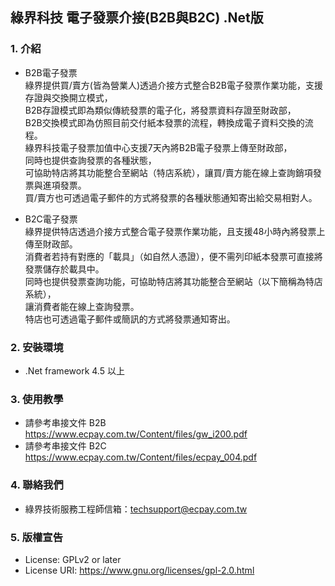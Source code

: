 ## 綠界科技 電子發票介接(B2B與B2C) .Net版

### 1. 介紹

* B2B電子發票<br />
    綠界提供買/賣方(皆為營業人)透過介接方式整合B2B電子發票作業功能，支援存證與交換開立模式，<br />
    B2B存證模式即為類似傳統發票的電子化，將發票資料存證至財政部，<br />
	B2B交換模式即為仿照目前交付紙本發票的流程，轉換成電子資料交換的流程。<br />
	綠界科技電子發票加值中心支援7天內將B2B電子發票上傳至財政部，<br />
    同時也提供查詢發票的各種狀態，<br />
	可協助特店將其功能整合至網站（特店系統），讓買/賣方能在線上查詢銷項發票與進項發票。<br />
	買/賣方也可透過電子郵件的方式將發票的各種狀態通知寄出給交易相對人。


* B2C電子發票<br />
    綠界提供特店透過介接方式整合電子發票作業功能，且支援48小時內將發票上傳至財政部。<br />
    消費者若持有對應的「載具」（如自然人憑證），便不需列印紙本發票可直接將發票儲存於載具中。<br />
    同時也提供發票查詢功能，可協助特店將其功能整合至網站（以下簡稱為特店系統），<br />
	讓消費者能在線上查詢發票。<br />
    特店也可透過電子郵件或簡訊的方式將發票通知寄出。


### 2. 安裝環境

* .Net framework 4.5 以上

### 3. 使用教學

* 請參考串接文件 B2B https://www.ecpay.com.tw/Content/files/gw_i200.pdf
* 請參考串接文件 B2C https://www.ecpay.com.tw/Content/files/ecpay_004.pdf

### 4. 聯絡我們

* 綠界技術服務工程師信箱：techsupport@ecpay.com.tw

### 5. 版權宣告

* License: GPLv2 or later
* License URI: https://www.gnu.org/licenses/gpl-2.0.html


